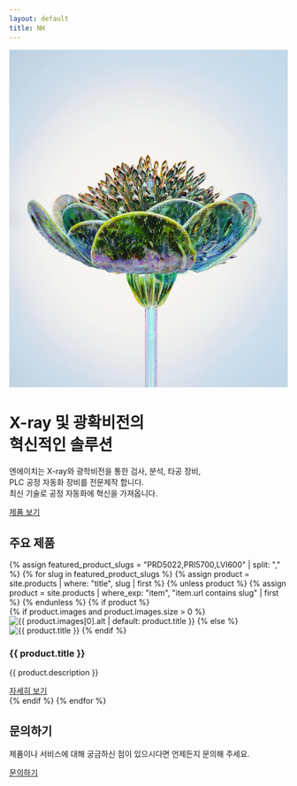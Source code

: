 ```yaml
---
layout: default
title: NH
---
```


<div class="hero-section">
  <div class="hero-image">
    <img src="/assets/images/hero-image.jpg" alt="X-ray 장비 이미지">
  </div>
  <div class="overlay"></div>
  <div class="hero-content">
    <h1>X-ray 및 광확비전의<br>혁신적인 솔루션</h1>
    <div class="bottom-content">
      <p>엔에이치는 X-ray와 광학비전을 통한 검사, 분석, 타공 장비,<br> PLC 공정 자동화 장비를 전문제작 합니다.<br>최신 기술로 공정 자동화에 혁신을 가져옵니다.</p>
      <div class="hero-buttons">
        <a href="/products/" class="btn btn-primary">제품 보기</a>
      </div>
    </div>
  </div>
</div>

<div class="main-content">
  <section class="products-preview">
    <h2>주요 제품</h2>
    <div class="product-cards">
      {% assign featured_product_slugs = "PRD5022,PRI5700,LVI600" | split: "," %}
      {% for slug in featured_product_slugs %}
        {% assign product = site.products | where: "title", slug | first %}
        {% unless product %}
          {% assign product = site.products | where_exp: "item", "item.url contains slug" | first %}
        {% endunless %}
        {% if product %}
          <div class="product-card">
            <div class="image-container">
              {% if product.images and product.images.size > 0 %}
                <img src="{{ product.images[0].src }}" alt="{{ product.images[0].alt | default: product.title }}">
              {% else %}
                <img src="/assets/images/product-placeholder.jpg" alt="{{ product.title }}">
              {% endif %}
            </div>
            <h3>{{ product.title }}</h3>
            <p>{{ product.description }}</p>
            <a href="{{ product.url }}" class="btn btn-secondary btn-sm">자세히 보기</a>
          </div>
        {% endif %}
      {% endfor %}
    </div>
  </section>
  <section class="contact-section">
    <h2>문의하기</h2>
    <div class="contact-flex-container">
      <p>제품이나 서비스에 대해 궁금하신 점이 있으시다면 언제든지 문의해 주세요.</p>
      <a href="/contact/" class="btn btn-secondary">문의하기</a>
    </div>
  </section>
</div> 

  <!-- <section class="company-intro">
    <h2>회사 소개</h2>
    <p>엔에이치 주식회사는 최신 기술을 활용한 X-ray 자동화 장비를 제조하여 고객의 품질 관리 시스템을 혁신하고 있습니다.</p>
    <a href="/about/" class="btn btn-outline">회사 소개 더 보기</a>
  </section> -->